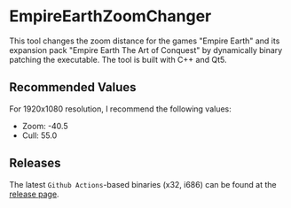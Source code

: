 # EmpireEarthZoomChanger

This tool changes the zoom distance for the games "Empire Earth" and its expansion pack "Empire Earth The Art of Conquest" by dynamically binary patching the executable.
The tool is built with C++ and Qt5.

## Recommended Values
For 1920x1080 resolution, I recommend the following values:
- Zoom: -40.5
- Cull: 55.0

## Releases
The latest `Github Actions`-based binaries (x32, i686) can be found at the [release page](https://github.com/j-frei/EmpireEarthZoomChanger/releases/latest).
